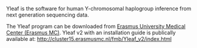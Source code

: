 Yleaf is the software for human Y-chromosomal haplogroup inference from next generation sequencing data.

The Yleaf program can be downloaded from [Erasmus University Medical Center (Erasmus MC)](https://www6.erasmusmc.nl/genetic_identification/resources/). Yleaf v2 with an installation guide is publically available at: http://cluster15.erasmusmc.nl/fmb/Yleaf_v2/index.html
